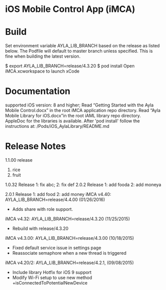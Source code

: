 iOS Mobile Control App (iMCA)
=============================

Build
=====
Set environment variable AYLA_LIB_BRANCH based on the release as listed below. The Podfile will default to master branch unless specified. This is fine when building the latest version.

$ export AYLA_LIB_BRANCH=release/4.3.20
$ pod install
Open iMCA.xcworkspace to launch xCode


Documentation
=============
supported iOS version: 8 and higher;
Read “Getting Started with the Ayla Mobile Control.docx” in the root iMCA application repo directory.
Read “Ayla Mobile Library for iOS.docx”in the root iAML library repo directory.
AppleDoc for the libraries is available. After 'pod install' follow the instructions at:
  <repo>/Pods/iOS_AylaLibrary/README.md


Release Notes
=============
1.1.00 release
1) rice
2) fruit

1.0.32 Release
1: fix abc; 2: fix def
2.0.2 Release
1: add fooda
2: add moneya

2.0.1 Release
1: add food
2: add money
iMCA v4.40: AYLA_LIB_BRANCH=release/4.4.00 (01/26/2016)
- Adds share with role support.

iMCA v4.32: AYLA_LIB_BRANCH=release/4.3.20 (11/25/2015)
- Rebuild with release/4.3.20

iMCA v4.3.00: AYLA_LIB_BRANCH=release/4.3.00 (10/18/2015)
- Fixed default service issue in settings page
- Reassociate semaphore when a new thread is triggered

iMCA v4.20/2: AYLA_LIB_BRANCH=release/4.2.1,  (09/08/2015)
- Include library Hotfix for iOS 9 support
- Modify Wi-Fi setup to use new method +isConnectedToPotentialNewDevice

